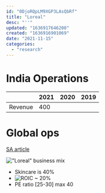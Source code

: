 ```yaml
---
id: "0DjoRQpLM9XGP3LAsQbRf"
title: "Loreal"
desc: "''"
updated: "1636917646200"
created: "1636916901069"
date: "2021-11-15"
categories: 
  - "research"
---
```



# India Operations

||2021 | 2020 | 2019|
|---|-----|------|-----|
|Revenue |400|





# Global ops
[SA article](https://seekingalpha.com/article/4398089-loreal-cautionary-note-40x-earnings)

!["Loreal" business mix](https://static.seekingalpha.com/uploads/2021/1/8/33446475-16101437349349022.png)
- Skincare is 40%
- ![ROIC ~ 20%](https://static.seekingalpha.com/uploads/2021/1/8/33446475-1610138368943728.png)
- PE ratio [25-30] max 40
